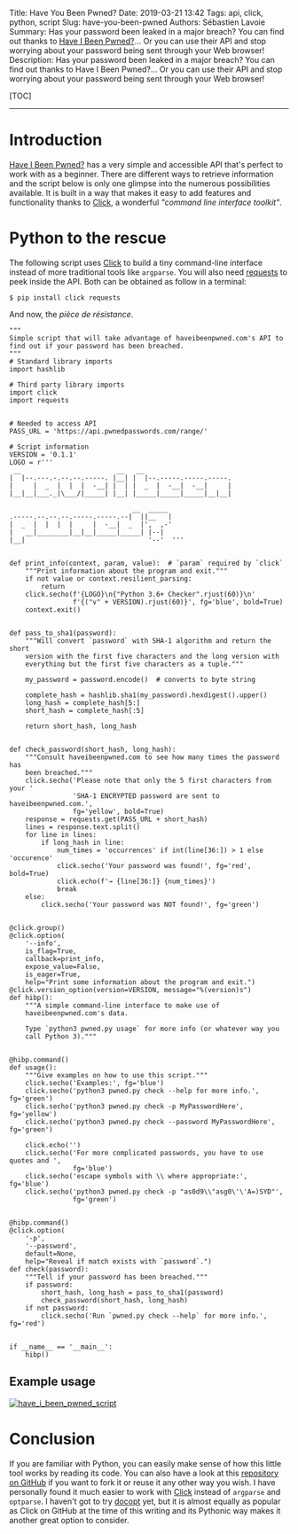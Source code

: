 Title: Have You Been Pwned?
Date: 2019-03-21 13:42
Tags: api, click, python, script
Slug: have-you-been-pwned
Authors: Sébastien Lavoie
Summary: Has your password been leaked in a major breach? You can find out thanks to [Have I Been Pwned?](https://haveibeenpwned.com/)... Or you can use their API and stop worrying about your password being sent through your Web browser!
Description: Has your password been leaked in a major breach? You can find out thanks to Have I Been Pwned?... Or you can use their API and stop worrying about your password being sent through your Web browser!

[TOC]

---

# Introduction

[Have I Been Pwned?](https://haveibeenpwned.com/) has a very simple and
accessible API that's perfect to work with as a beginner. There are
different ways to retrieve information and the script below is only
one glimpse into the numerous possibilities available. It is built in
a way that makes it easy to add features and functionality thanks to
[Click](https://github.com/pallets/click), a wonderful _"command line
interface toolkit"_.

# Python to the rescue

The following script uses [Click](https://github.com/pallets/click)
to build a tiny command-line interface instead of more
traditional tools like `argparse`. You will also need
[requests](https://github.com/kennethreitz/requests) to peek inside the
API. Both can be obtained as follow in a terminal:

```{.bash}
$ pip install click requests
```

And now, the _pièce de résistance_.

```{.python}
"""
Simple script that will take advantage of haveibeenpwned.com's API to
find out if your password has been breached.
"""
# Standard library imports
import hashlib

# Third party library imports
import click
import requests


# Needed to access API
PASS_URL = 'https://api.pwnedpasswords.com/range/'

# Script information
VERSION = '0.1.1'
LOGO = r'''
 __                        __   __
|  |--.---.-.--.--.-----. |__| |  |--.-----.-----.-----.
|     |  _  |  |  |  -__| |  | |  _  |  -__|  -__|     |
|__|__|___._|\___/|_____| |__| |_____|_____|_____|__|__|

                               __  _____
.-----.--.--.--.-----.-----.--|  ||__   |
|  _  |  |  |  |     |  -__|  _  |',  ,-'
|   __|________|__|__|_____|_____| |--|
|__|                               '--'  '''


def print_info(context, param, value):  # `param` required by `click`
    """Print information about the program and exit."""
    if not value or context.resilient_parsing:
        return
    click.secho(f'{LOGO}\n{"Python 3.6+ Checker".rjust(60)}\n'
                f'{("v" + VERSION).rjust(60)}', fg='blue', bold=True)
    context.exit()


def pass_to_sha1(password):
    """Will convert `password` with SHA-1 algorithm and return the short
    version with the first five characters and the long version with
    everything but the first five characters as a tuple."""

    my_password = password.encode()  # converts to byte string

    complete_hash = hashlib.sha1(my_password).hexdigest().upper()
    long_hash = complete_hash[5:]
    short_hash = complete_hash[:5]

    return short_hash, long_hash


def check_password(short_hash, long_hash):
    """Consult haveibeenpwned.com to see how many times the password has
    been breached."""
    click.secho('Please note that only the 5 first characters from your '
                'SHA-1 ENCRYPTED password are sent to haveibeenpwned.com.',
                fg='yellow', bold=True)
    response = requests.get(PASS_URL + short_hash)
    lines = response.text.split()
    for line in lines:
        if long_hash in line:
            num_times = 'occurrences' if int(line[36:]) > 1 else 'occurence'
            click.secho('Your password was found!', fg='red', bold=True)
            click.echo(f'→ {line[36:]} {num_times}')
            break
    else:
        click.secho('Your password was NOT found!', fg='green')


@click.group()
@click.option(
    '--info',
    is_flag=True,
    callback=print_info,
    expose_value=False,
    is_eager=True,
    help="Print some information about the program and exit.")
@click.version_option(version=VERSION, message="%(version)s")
def hibp():
    """A simple command-line interface to make use of
    haveibeenpwned.com's data.

    Type `python3 pwned.py usage` for more info (or whatever way you
    call Python 3)."""


@hibp.command()
def usage():
    """Give examples on how to use this script."""
    click.secho('Examples:', fg='blue')
    click.secho('python3 pwned.py check --help for more info.', fg='green')
    click.secho('python3 pwned.py check -p MyPasswordHere', fg='yellow')
    click.secho('python3 pwned.py check --password MyPasswordHere', fg='green')

    click.echo('')
    click.secho('For more complicated passwords, you have to use quotes and ',
                fg='blue')
    click.secho('escape symbols with \\ where appropriate:', fg='blue')
    click.secho('python3 pwned.py check -p "as0d9\\"asg0\'\'A=)SYD"',
                fg='green')


@hibp.command()
@click.option(
    '-p',
    '--password',
    default=None,
    help="Reveal if match exists with `password`.")
def check(password):
    """Tell if your password has been breached."""
    if password:
        short_hash, long_hash = pass_to_sha1(password)
        check_password(short_hash, long_hash)
    if not password:
        click.secho('Run `pwned.py check --help` for more info.', fg='red')


if __name__ == '__main__':
    hibp()
```

## Example usage

<a href="{static}/images/posts/0011_have-i-been-pwned/have_i_been_pwned_script.png"><img src="{static}/images/posts/0011_have-i-been-pwned/have_i_been_pwned_script.png" alt="have_i_been_pwned_script" class="max-size-img-post"></a>

# Conclusion

If you are familiar with Python,
you can easily make sense of how this little tool works by
reading its code. You can also have a look at this [repository on
GitHub](https://github.com/sglavoie/dev-helpers/tree/main/haveibeenpwnwed_password_checker) if you want
to fork it or reuse it any other way you wish. I have personally found
it much easier to work with [Click](https://github.com/pallets/click)
instead of `argparse` and `optparse`. I haven't got to try
[docopt](https://github.com/docopt/docopt) yet, but it is almost equally
as popular as Click on GitHub at the time of this writing and its
Pythonic way makes it another great option to consider.
